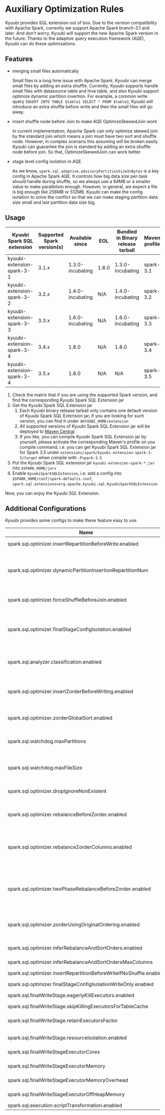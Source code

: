<!--
- Licensed to the Apache Software Foundation (ASF) under one or more
- contributor license agreements.  See the NOTICE file distributed with
- this work for additional information regarding copyright ownership.
- The ASF licenses this file to You under the Apache License, Version 2.0
- (the "License"); you may not use this file except in compliance with
- the License.  You may obtain a copy of the License at
-
-   http://www.apache.org/licenses/LICENSE-2.0
-
- Unless required by applicable law or agreed to in writing, software
- distributed under the License is distributed on an "AS IS" BASIS,
- WITHOUT WARRANTIES OR CONDITIONS OF ANY KIND, either express or implied.
- See the License for the specific language governing permissions and
- limitations under the License.
-->

# Auxiliary Optimization Rules

Kyuubi provides SQL extension out of box. Due to the version compatibility with Apache Spark, currently we support Apache Spark branch-3.1 and later.
And don't worry, Kyuubi will support the new Apache Spark version in the future. Thanks to the adaptive query execution framework (AQE), Kyuubi can do these optimizations.

## Features

- merging small files automatically

  Small files is a long time issue with Apache Spark. Kyuubi can merge small files by adding an extra shuffle.
  Currently, Kyuubi supports handle small files with datasource table and hive table, and also Kyuubi support optimize dynamic partition insertion.
  For example, a common write query `INSERT INTO TABLE $table1 SELECT * FROM $table2`, Kyuubi will introduce an extra shuffle before write and then the small files will go away.

- insert shuffle node before Join to make AQE OptimizeSkewedJoin work

  In current implementation, Apache Spark can only optimize skewed join by the standard join which means a join must have two sort and shuffle node.
  However, in complex scenario this assuming will be broken easily. Kyuubi can guarantee the join is standard by adding an extra shuffle node before join.
  So that, OptimizeSkewedJoin can work better.

- stage level config isolation in AQE

  As we know, `spark.sql.adaptive.advisoryPartitionSizeInBytes` is a key config in Apache Spark AQE.
  It controls how big data size per-task should handle during shuffle, so we always use a 64MB or a smaller value to make parallelism enough.
  However, in general, we expect a file is big enough like 256MB or 512MB. Kyuubi can make the config isolation to solve the conflict so that
  we can make staging partition data size small and last partition data size big.

## Usage

| Kyuubi Spark SQL extension | Supported Spark version(s) | Available since  |  EOL  | Bundled in Binary release tarball | Maven profile |
|----------------------------|----------------------------|------------------|-------|-----------------------------------|---------------|
| kyuubi-extension-spark-3-1 | 3.1.x                      | 1.3.0-incubating | 1.8.0 | 1.3.0-incubating                  | spark-3.1     |
| kyuubi-extension-spark-3-2 | 3.2.x                      | 1.4.0-incubating | N/A   | 1.4.0-incubating                  | spark-3.2     |
| kyuubi-extension-spark-3-3 | 3.3.x                      | 1.6.0-incubating | N/A   | 1.6.0-incubating                  | spark-3.3     |
| kyuubi-extension-spark-3-4 | 3.4.x                      | 1.8.0            | N/A   | 1.8.0                             | spark-3.4     |
| kyuubi-extension-spark-3-4 | 3.5.x                      | 1.8.0            | N/A   | N/A                               | spark-3.5     |

1. Check the matrix that if you are using the supported Spark version, and find the corresponding Kyuubi Spark SQL Extension jar
2. Get the Kyuubi Spark SQL Extension jar
   1. Each Kyuubi binary release tarball only contains one default version of Kyuubi Spark SQL Extension jar, if you are looking for such version, you can find it under `$KYUUBI_HOME/extension`
   2. All supported versions of Kyuubi Spark SQL Extension jar will be deployed to [Maven Central](https://search.maven.org/search?q=kyuubi-extension-spark)
   3. If you like, you can compile Kyuubi Spark SQL Extension jar by yourself, please activate the corresponding Maven's profile on you compile command, i.e. you can get Kyuubi Spark SQL Extension jar for Spark 3.5 under `extensions/spark/kyuubi-extension-spark-3-5/target` when compile with `-Pspark-3.5`
3. Put the Kyuubi Spark SQL extension jar `kyuubi-extension-spark-*.jar` into `$SPARK_HOME/jars`
4. Enable `KyuubiSparkSQLExtension`, i.e. add a config into `$SPARK_HOME/conf/spark-defaults.conf`, `spark.sql.extensions=org.apache.kyuubi.sql.KyuubiSparkSQLExtension`

Now, you can enjoy the Kyuubi SQL Extension.

## Additional Configurations

Kyuubi provides some configs to make these feature easy to use.

|                                Name                                 |             Default Value              |                                                                                                                                                                     Description                                                                                                                                                                      | Since |
|---------------------------------------------------------------------|----------------------------------------|------------------------------------------------------------------------------------------------------------------------------------------------------------------------------------------------------------------------------------------------------------------------------------------------------------------------------------------------------|-------|
| spark.sql.optimizer.insertRepartitionBeforeWrite.enabled            | true                                   | Add repartition node at the top of query plan. An approach of merging small files.                                                                                                                                                                                                                                                                   | 1.2.0 |
| spark.sql.optimizer.dynamicPartitionInsertionRepartitionNum         | 100                                    | The partition number of each dynamic partition if `spark.sql.optimizer.insertRepartitionBeforeWrite.enabled` is enabled. We will repartition by dynamic partition columns to reduce the small file but that can cause data skew. This config is to extend the partition of dynamic partition column to avoid skew but may generate some small files. | 1.2.0 |
| spark.sql.optimizer.forceShuffleBeforeJoin.enabled                  | false                                  | Ensure shuffle node exists before shuffled join (shj and smj) to make AQE `OptimizeSkewedJoin` works (complex scenario join, multi table join).                                                                                                                                                                                                      | 1.2.0 |
| spark.sql.optimizer.finalStageConfigIsolation.enabled               | false                                  | If true, the final stage support use different config with previous stage. The prefix of final stage config key should be `spark.sql.finalStage.`. For example, the raw spark config: `spark.sql.adaptive.advisoryPartitionSizeInBytes`, then the final stage config should be: `spark.sql.finalStage.adaptive.advisoryPartitionSizeInBytes`.        | 1.2.0 |
| spark.sql.analyzer.classification.enabled                           | false                                  | When true, allows Kyuubi engine to judge this SQL's classification and set `spark.sql.analyzer.classification` back into sessionConf. Through this configuration item, Spark can optimizing configuration dynamic.                                                                                                                                   | 1.4.0 |
| spark.sql.optimizer.insertZorderBeforeWriting.enabled               | true                                   | When true, we will follow target table properties to insert zorder or not. The key properties are: 1) `kyuubi.zorder.enabled`: if this property is true, we will insert zorder before writing data. 2) `kyuubi.zorder.cols`: string split by comma, we will zorder by these cols.                                                                    | 1.4.0 |
| spark.sql.optimizer.zorderGlobalSort.enabled                        | true                                   | When true, we do a global sort using zorder. Note that, it can cause data skew issue if the zorder columns have less cardinality. When false, we only do local sort using zorder.                                                                                                                                                                    | 1.4.0 |
| spark.sql.watchdog.maxPartitions                                    | none                                   | Set the max partition number when spark scans a data source. Enable maxPartition Strategy by specifying this configuration. Add maxPartitions Strategy to avoid scan excessive partitions on partitioned table, it's optional that works with defined                                                                                                | 1.4.0 |
| spark.sql.watchdog.maxFileSize                                      | none                                   | Set the maximum size in bytes of files when spark scans a data source. Enable maxFileSize Strategy by specifying this configuration. Add maxFileSize Strategy to avoid scan excessive size of files, it's optional that works with defined                                                                                                           | 1.8.0 |
| spark.sql.optimizer.dropIgnoreNonExistent                           | false                                  | When true, do not report an error if DROP DATABASE/TABLE/VIEW/FUNCTION/PARTITION specifies a non-existent database/table/view/function/partition                                                                                                                                                                                                     | 1.5.0 |
| spark.sql.optimizer.rebalanceBeforeZorder.enabled                   | false                                  | When true, we do a rebalance before zorder in case data skew. Note that, if the insertion is dynamic partition we will use the partition columns to rebalance. Note that, this config only affects with Spark 3.3.x.                                                                                                                                 | 1.6.0 |
| spark.sql.optimizer.rebalanceZorderColumns.enabled                  | false                                  | When true and `spark.sql.optimizer.rebalanceBeforeZorder.enabled` is true, we do rebalance before Z-Order. If it's dynamic partition insert, the rebalance expression will include both partition columns and Z-Order columns. Note that, this config only affects with Spark 3.3.x.                                                                 | 1.6.0 |
| spark.sql.optimizer.twoPhaseRebalanceBeforeZorder.enabled           | false                                  | When true and `spark.sql.optimizer.rebalanceBeforeZorder.enabled` is true, we do two phase rebalance before Z-Order for the dynamic partition write. The first phase rebalance using dynamic partition column; The second phase rebalance using dynamic partition column Z-Order columns. Note that, this config only affects with Spark 3.3.x.      | 1.6.0 |
| spark.sql.optimizer.zorderUsingOriginalOrdering.enabled             | false                                  | When true and `spark.sql.optimizer.rebalanceBeforeZorder.enabled` is true, we do sort by the original ordering i.e. lexicographical order. Note that, this config only affects with Spark 3.3.x.                                                                                                                                                     | 1.6.0 |
| spark.sql.optimizer.inferRebalanceAndSortOrders.enabled             | false                                  | When ture, infer columns for rebalance and sort orders from original query, e.g. the join keys from join. It can avoid compression ratio regression.                                                                                                                                                                                                 | 1.7.0 |
| spark.sql.optimizer.inferRebalanceAndSortOrdersMaxColumns           | 3                                      | The max columns of inferred columns.                                                                                                                                                                                                                                                                                                                 | 1.7.0 |
| spark.sql.optimizer.insertRepartitionBeforeWriteIfNoShuffle.enabled | false                                  | When true, add repartition even if the original plan does not have shuffle.                                                                                                                                                                                                                                                                          | 1.7.0 |
| spark.sql.optimizer.finalStageConfigIsolationWriteOnly.enabled      | true                                   | When true, only enable final stage isolation for writing.                                                                                                                                                                                                                                                                                            | 1.7.0 |
| spark.sql.finalWriteStage.eagerlyKillExecutors.enabled              | false                                  | When true, eagerly kill redundant executors before running final write stage.                                                                                                                                                                                                                                                                        | 1.8.0 |
| spark.sql.finalWriteStage.skipKillingExecutorsForTableCache         | true                                   | When true, skip killing executors if the plan has table caches.                                                                                                                                                                                                                                                                                      | 1.8.0 |
| spark.sql.finalWriteStage.retainExecutorsFactor                     | 1.2                                    | If the target executors * factor < active executors, and target executors * factor > min executors, then inject kill executors or inject custom resource profile.                                                                                                                                                                                    | 1.8.0 |
| spark.sql.finalWriteStage.resourceIsolation.enabled                 | false                                  | When true, make final write stage resource isolation using custom RDD resource profile.                                                                                                                                                                                                                                                              | 1.8.0 |
| spark.sql.finalWriteStageExecutorCores                              | fallback spark.executor.cores          | Specify the executor core request for final write stage. It would be passed to the RDD resource profile.                                                                                                                                                                                                                                             | 1.8.0 |
| spark.sql.finalWriteStageExecutorMemory                             | fallback spark.executor.memory         | Specify the executor on heap memory request for final write stage. It would be passed to the RDD resource profile.                                                                                                                                                                                                                                   | 1.8.0 |
| spark.sql.finalWriteStageExecutorMemoryOverhead                     | fallback spark.executor.memoryOverhead | Specify the executor memory overhead request for final write stage. It would be passed to the RDD resource profile.                                                                                                                                                                                                                                  | 1.8.0 |
| spark.sql.finalWriteStageExecutorOffHeapMemory                      | NONE                                   | Specify the executor off heap memory request for final write stage. It would be passed to the RDD resource profile.                                                                                                                                                                                                                                  | 1.8.0 |
| spark.sql.execution.scriptTransformation.enabled                    | true                                   | When false, script transformation is not allowed.                                                                                                                                                                                                                                                                                                    | 1.9.0 |

